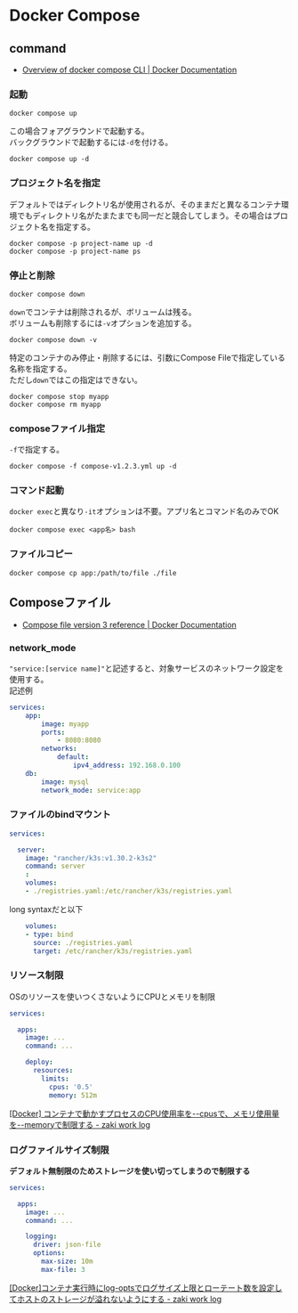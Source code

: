 # Docker Compose

## command

- [Overview of docker compose CLI | Docker Documentation](https://docs.docker.com/compose/reference/)

### 起動

```console
docker compose up
```

この場合フォアグラウンドで起動する。  
バックグラウンドで起動するには`-d`を付ける。

```console
docker compose up -d
```

### プロジェクト名を指定

デフォルトではディレクトリ名が使用されるが、そのままだと異なるコンテナ環境でもディレクトリ名がたまたまでも同一だと競合してしまう。その場合はプロジェクト名を指定する。

```console
docker compose -p project-name up -d
docker compose -p project-name ps

```

### 停止と削除

```console
docker compose down
```

`down`でコンテナは削除されるが、ボリュームは残る。  
ボリュームも削除するには`-v`オプションを追加する。

```console
docker compose down -v
```

特定のコンテナのみ停止・削除するには、引数にCompose Fileで指定している名称を指定する。  
ただし`down`ではこの指定はできない。

```console
docker compose stop myapp
docker compose rm myapp
```

### composeファイル指定

`-f`で指定する。

```console
docker compose -f compose-v1.2.3.yml up -d
```

### コマンド起動

`docker exec`と異なり`-it`オプションは不要。アプリ名とコマンド名のみでOK

```console
docker compose exec <app名> bash
```

### ファイルコピー

```console
docker compose cp app:/path/to/file ./file
```

## Composeファイル

- [Compose file version 3 reference | Docker Documentation](https://docs.docker.com/compose/compose-file/compose-file-v3/)

### network_mode

`"service:[service name]"`と記述すると、対象サービスのネットワーク設定を使用する。  
記述例

```yaml
services:
    app:
        image: myapp
        ports:
            - 8080:8080
        networks:
            default:
                ipv4_address: 192.168.0.100
    db:
        image: mysql
        network_mode: service:app
```

### ファイルのbindマウント

```yaml
services:

  server:
    image: "rancher/k3s:v1.30.2-k3s2"
    command: server
    :
    volumes:
    - ./registries.yaml:/etc/rancher/k3s/registries.yaml
```

long syntaxだと以下

```yaml
    volumes:
    - type: bind
      source: ./registries.yaml
      target: /etc/rancher/k3s/registries.yaml
```

### リソース制限

OSのリソースを使いつくさないようにCPUとメモリを制限

```yaml
services:

  apps:
    image: ...
    command: ...

    deploy:
      resources:
        limits:
          cpus: '0.5'
          memory: 512m
```

[[Docker] コンテナで動かすプロセスのCPU使用率を--cpusで、メモリ使用量を--memoryで制限する - zaki work log](https://zaki-hmkc.hatenablog.com/entry/2020/09/08/213857)

### ログファイルサイズ制限

__デフォルト無制限のためストレージを使い切ってしまうので制限する__

```yaml
services:

  apps:
    image: ...
    command: ...

    logging:
      driver: json-file
      options:
        max-size: 10m
        max-file: 3
```

[[Docker]コンテナ実行時にlog-optsでログサイズ上限とローテート数を設定してホストのストレージが溢れないようにする - zaki work log](https://zaki-hmkc.hatenablog.com/entry/2020/09/09/211117)
